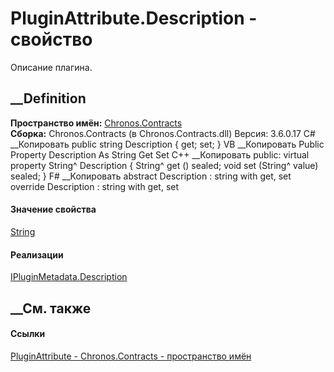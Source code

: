# PluginAttribute.Description - свойство
Описание плагина.
## __Definition
 **Пространство имён:** [Chronos.Contracts](N_Chronos_Contracts.htm)  
 **Сборка:** Chronos.Contracts (в Chronos.Contracts.dll) Версия: 3.6.0.17
C# __Копировать
     public string Description { get; set; }
VB __Копировать
     Public Property Description As String
    	Get
    	Set
C++ __Копировать
     public:
    virtual property String^ Description {
    	String^ get () sealed;
    	void set (String^ value) sealed;
    }
F# __Копировать
     abstract Description : string with get, set
    override Description : string with get, set
#### Значение свойства
[String](https://learn.microsoft.com/dotnet/api/system.string)
#### Реализации
[IPluginMetadata.Description](P_Chronos_Contracts_IPluginMetadata_Description.htm)  
##  __См. также
#### Ссылки
[PluginAttribute - ](T_Chronos_Contracts_PluginAttribute.htm)
[Chronos.Contracts - пространство имён](N_Chronos_Contracts.htm)
